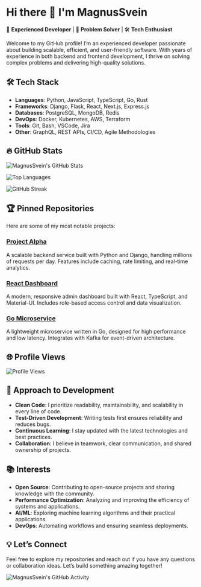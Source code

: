 # Hi there 👋 I'm MagnusSvein  

🌟 **Experienced Developer** | 🚀 **Problem Solver** | 🛠️ **Tech Enthusiast**  

Welcome to my GitHub profile! I’m an experienced developer passionate about building scalable, efficient, and user-friendly software. With years of experience in both backend and frontend development, I thrive on solving complex problems and delivering high-quality solutions.  

## 🛠️ Tech Stack  

- **Languages**: Python, JavaScript, TypeScript, Go, Rust  
- **Frameworks**: Django, Flask, React, Next.js, Express.js  
- **Databases**: PostgreSQL, MongoDB, Redis  
- **DevOps**: Docker, Kubernetes, AWS, Terraform  
- **Tools**: Git, Bash, VSCode, Jira  
- **Other**: GraphQL, REST APIs, CI/CD, Agile Methodologies  

## 🔥 GitHub Stats  

![MagnusSvein's GitHub Stats](https://github-readme-stats.vercel.app/api?username=magnussvein880&show_icons=true&theme=radical)  

![Top Languages](https://github-readme-stats.vercel.app/api/top-langs/?username=magnussvein880&layout=compact&theme=radical)  

![GitHub Streak](https://github-readme-streak-stats.herokuapp.com/?user=magnussvein880&theme=radical)  

## 🏆 Pinned Repositories  

Here are some of my most notable projects:  

### [Project Alpha](https://github.com/magnussvein880/project-alpha)  
A scalable backend service built with Python and Django, handling millions of requests per day. Features include caching, rate limiting, and real-time analytics.  

### [React Dashboard](https://github.com/magnussvein880/react-dashboard)  
A modern, responsive admin dashboard built with React, TypeScript, and Material-UI. Includes role-based access control and data visualization.  

### [Go Microservice](https://github.com/magnussvein880/go-microservice)  
A lightweight microservice written in Go, designed for high performance and low latency. Integrates with Kafka for event-driven architecture.  

## 🌐 Profile Views  

![Profile Views](https://komarev.com/ghpvc/?username=magnussvein880&color=blueviolet&style=flat-square)  

## 🚀 Approach to Development  

- **Clean Code**: I prioritize readability, maintainability, and scalability in every line of code.  
- **Test-Driven Development**: Writing tests first ensures reliability and reduces bugs.  
- **Continuous Learning**: I stay updated with the latest technologies and best practices.  
- **Collaboration**: I believe in teamwork, clear communication, and shared ownership of projects.  

## 📚 Interests  

- **Open Source**: Contributing to open-source projects and sharing knowledge with the community.  
- **Performance Optimization**: Analyzing and improving the efficiency of systems and applications.  
- **AI/ML**: Exploring machine learning algorithms and their practical applications.  
- **DevOps**: Automating workflows and ensuring seamless deployments.  

## 💡 Let’s Connect  

Feel free to explore my repositories and reach out if you have any questions or collaboration ideas. Let’s build something amazing together!  

![MagnusSvein's GitHub Activity](https://github-readme-activity-graph.vercel.app/graph?username=magnussvein880&theme=react-dark)
